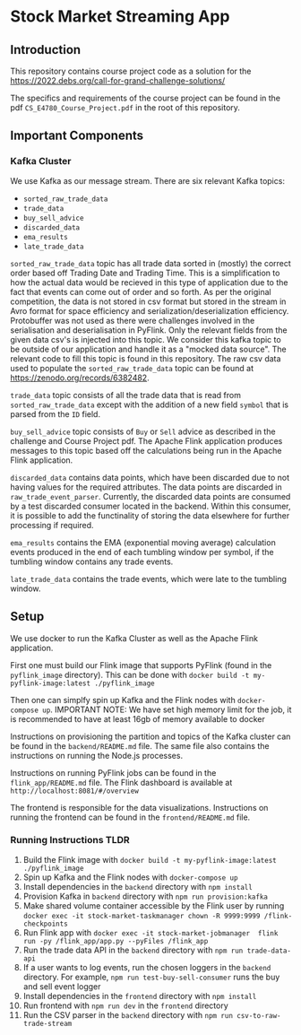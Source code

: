 # Stock Market Streaming App

## Introduction

This repository contains course project code as a solution for the
https://2022.debs.org/call-for-grand-challenge-solutions/

The specifics and requirements of the course project can be found in the pdf
`CS_E4780_Course_Project.pdf` in the root of this repository.

## Important Components

### Kafka Cluster

We use Kafka as our message stream. There are six relevant Kafka topics:

- `sorted_raw_trade_data`
- `trade_data`
- `buy_sell_advice`
- `discarded_data`
- `ema_results`
- `late_trade_data`

`sorted_raw_trade_data` topic has all trade data sorted in (mostly) the correct order based off Trading Date and Trading Time.
This is a simplification to how the actual data would be recieved in this type of application due to the fact
that events can come out of order and so forth. As per the original competition, the data is not stored in csv format but stored in the stream
in Avro format for space efficiency and serialization/deserialization efficiency. Protobuffer was not used as there were challenges involved in the
serialisation and deserialisation in PyFlink.
Only the relevant fields from the given data csv's is injected into this topic. We consider this kafka topic to be outside of our application and handle it
as a "mocked data source". The relevant code to fill this topic is found in this repository. The raw csv data used to populate the `sorted_raw_trade_data` topic can be found at https://zenodo.org/records/6382482.

`trade_data` topic consists of all the trade data that is read from `sorted_raw_trade_data` except with the addition of a new field `symbol` that is parsed from the `ID` field.

`buy_sell_advice` topic consists of `Buy` or `Sell` advice as described in the challenge and Course Project pdf. The Apache Flink application produces messages to this topic based off the calculations being run in the Apache Flink application.

`discarded_data` contains data points, which have been discarded due to not having values for the required attributes. The data points are discarded in `raw_trade_event_parser`. Currently, the discarded data points are consumed by a test discarded consumer located in the backend. Within this consumer, it is possible to add the functinality of storing the data elsewhere for further processing if required.

`ema_results` contains the EMA (exponential moving average) calculation events produced in the end of each tumbling window per symbol, if the tumbling window
contains any trade events.

`late_trade_data` contains the trade events, which were late to the tumbling window.

## Setup

We use docker to run the Kafka Cluster as well as the Apache Flink application. 

First one must build our Flink image that supports PyFlink (found in the `pyflink_image` directory).
This can be done with
`docker build -t my-pyflink-image:latest ./pyflink_image`

Then one can simplfy spin up Kafka and the Flink nodes with `docker-compose up`.
IMPORTANT NOTE: We have set high memory limit for the job, it is recommended to have at least 16gb of memory
available to docker

Instructions on provisioning the partition and topics of the Kafka cluster can be found in the `backend/README.md` file.
The same file also contains the instructions on running the Node.js processes.

Instructions on running PyFlink jobs can be found in the `flink_app/README.md` file.
The Flink dashboard is available at `http://localhost:8081/#/overview`

The frontend is responsible for the data visualizations. Instructions on running the frontend can be found in the `frontend/README.md` file.


### Running Instructions TLDR

1. Build the Flink image with `docker build -t my-pyflink-image:latest ./pyflink_image`
2. Spin up Kafka and the Flink nodes with `docker-compose up`
3. Install dependencies in the `backend` directory with `npm install`
4. Provision Kafka in `backend` directory with `npm run provision:kafka`
5. Make shared volume container accessible by the Flink user by running `docker exec -it stock-market-taskmanager chown -R 9999:9999 /flink-checkpoints`
6. Run Flink app with `docker exec -it stock-market-jobmanager  flink run -py /flink_app/app.py --pyFiles /flink_app`
7. Run the trade data API in the `backend` directory with `npm run trade-data-api`
8. If a user wants to log events, run the chosen loggers in the `backend` directory. For example, `npm run test-buy-sell-consumer` runs the buy and sell event logger
9. Install dependencies in the `frontend` directory with `npm install`
10. Run frontend with `npm run dev` in the `frontend` directory
10. Run the CSV parser in the `backend` directory with `npm run csv-to-raw-trade-stream`
